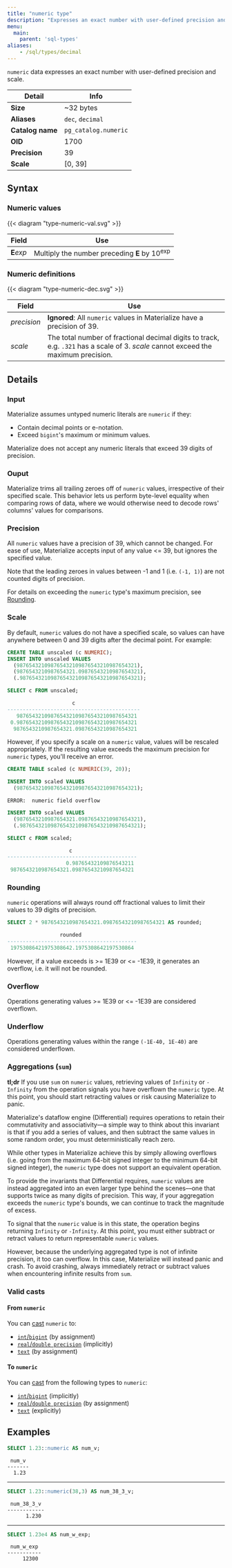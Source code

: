 ```yaml
---
title: "numeric type"
description: "Expresses an exact number with user-defined precision and scale"
menu:
  main:
    parent: 'sql-types'
aliases:
    - /sql/types/decimal
---
```


`numeric` data expresses an exact number with user-defined precision and scale.

Detail | Info
-------|------
**Size** | ~32 bytes
**Aliases** | `dec`, `decimal`
**Catalog name** | `pg_catalog.numeric`
**OID** | 1700
**Precision** | 39
**Scale** | [0, 39]

## Syntax

### Numeric values

{{< diagram "type-numeric-val.svg" >}}

Field | Use
------|-----------
**E**_exp_ | Multiply the number preceding **E** by 10<sup>exp</sup>

### Numeric definitions

{{< diagram "type-numeric-dec.svg" >}}

Field | Use
------|-----------
_precision_ | **Ignored**: All `numeric` values in Materialize have a precision of 39.
_scale_ | The total number of fractional decimal digits to track, e.g. `.321` has a scale of 3. _scale_ cannot exceed the maximum precision.

## Details

### Input

Materialize assumes untyped numeric literals are `numeric` if they:
- Contain decimal points or e-notation.
- Exceed `bigint`'s maximum or minimum values.

Materialize does not accept any numeric literals that exceed 39 digits of precision.

### Ouput

Materialize trims all trailing zeroes off of `numeric` values, irrespective of
their specified scale. This behavior lets us perform byte-level equality when
comparing rows of data, where we would otherwise need to decode rows' columns'
values for comparisons.

### Precision

All `numeric` values have a precision of 39, which cannot be changed. For ease
of use, Materialize accepts input of any value <= 39, but ignores the specified
value.

Note that the leading zeroes in values between -1 and 1 (i.e. `(-1, 1)`) are not
counted digits of precision.

For details on exceeding the `numeric` type's maximum precision, see
[Rounding](#rounding).

### Scale

By default, `numeric` values do not have a specified scale, so values can have
anywhere between 0 and 39 digits after the decimal point. For example:

```sql
CREATE TABLE unscaled (c NUMERIC);
INSERT INTO unscaled VALUES
  (987654321098765432109876543210987654321),
  (9876543210987654321.09876543210987654321),
  (.987654321098765432109876543210987654321);

SELECT c FROM unscaled;

                     c
-------------------------------------------
   987654321098765432109876543210987654321
 0.987654321098765432109876543210987654321
  9876543210987654321.09876543210987654321
```

However, if you specify a scale on a `numeric` value, values will be rescaled
appropriately. If the resulting value exceeds the maximum precision for
`numeric` types, you'll receive an error.

```sql
CREATE TABLE scaled (c NUMERIC(39, 20));

INSERT INTO scaled VALUES
  (987654321098765432109876543210987654321);
```
```
ERROR:  numeric field overflow
```
```sql
INSERT INTO scaled VALUES
  (9876543210987654321.09876543210987654321),
  (.987654321098765432109876543210987654321);

SELECT c FROM scaled;

                    c
------------------------------------------
                   0.98765432109876543211
 9876543210987654321.09876543210987654321
```

### Rounding

`numeric` operations will always round off fractional values to limit their
values to 39 digits of precision.

```sql
SELECT 2 * 9876543210987654321.09876543210987654321 AS rounded;

                 rounded
------------------------------------------
 19753086421975308642.1975308642197530864
```

However, if a value exceeds is >= 1E39 or <= -1E39, it generates an
overflow, i.e. it will not be rounded.

### Overflow

Operations generating values >= 1E39 or <= -1E39 are considered overflown.

### Underflow

Operations generating values within the range `(-1E-40, 1E-40)` are considered
underflown.

### Aggregations (`sum`)

**tl;dr** If you use `sum` on `numeric` values, retrieving values of `Infinity`
or `-Infinity` from the operation signals you have overflown the `numeric` type.
At this point, you should start retracting values or risk causing Materialize to
panic.

Materialize's dataflow engine (Differential) requires operations to retain their
commutativity and associativity––a simple way to think about this invariant is
that if you add a series of values, and then subtract the same values in some
random order, you must deterministically reach zero.

While other types in Materialize achieve this by simply allowing overflows (i.e.
going from the maximum 64-bit signed integer to the minimum 64-bit signed
integer), the `numeric` type does not support an equivalent operation.

To provide the invariants that Differential requires, `numeric` values are
instead aggregated into an even larger type behind the scenes––one that supports
twice as many digits of precision. This way, if your aggregation exceeds the
`numeric` type's bounds, we can continue to track the magnitude of excess.

To signal that the `numeric` value is in this state, the operation begins
returning `Infinity` or `-Infinity`. At this point, you must either subtract or
retract values to return representable `numeric` values.

However, because the underlying aggregated type is not of infinite precision, it
too can overflow. In this case, Materialize will instead panic and crash. To
avoid crashing, always immediately retract or subtract values when encountering
infinite results from `sum`.

### Valid casts

#### From `numeric`

You can [cast](../../functions/cast) `numeric` to:

- [`int`/`bigint`](../int) (by assignment)
- [`real`/`double precision`](../float) (implicitly)
- [`text`](../text) (by assignment)

#### To `numeric`

You can [cast](../../functions/cast) from the following types to `numeric`:

- [`int`/`bigint`](../int) (implicitly)
- [`real`/`double precision`](../float) (by assignment)
- [`text`](../text) (explicitly)

## Examples

```sql
SELECT 1.23::numeric AS num_v;
```
```nofmt
 num_v
-------
  1.23
```
<hr/>

```sql
SELECT 1.23::numeric(38,3) AS num_38_3_v;
```
```nofmt
 num_38_3_v
------------
      1.230
```

<hr/>

```sql
SELECT 1.23e4 AS num_w_exp;
```
```nofmt
 num_w_exp
-----------
     12300
```
